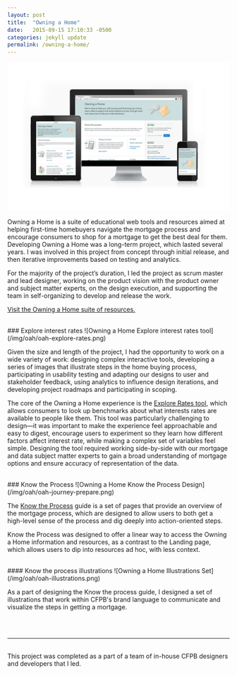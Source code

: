 ```yaml
---
layout: post
title:  "Owning a Home"
date:   2015-09-15 17:10:33 -0500
categories: jekyll update
permalink: /owning-a-home/
---
```


![Owning a Home Landing Page Design](/img/oah/oah-landing-responsive.jpg)

Owning a Home is a suite of educational web tools and resources aimed at helping first-time homebuyers navigate the mortgage process and encourage consumers to shop for a mortgage to get the best deal for them. Developing Owning a Home was a long-term project, which lasted several years. I was involved in this project from concept through initial release, and then iterative improvements based on testing and analytics. 

For the majority of the project’s duration, I led the project as scrum master and lead designer, working on the product vision with the product owner and subject matter experts, on the design execution, and supporting the team in self-organizing to develop and release the work. 

[Visit the Owning a Home suite of resources.](http://www.consumerfinance.gov/owning-a-home)

<br>
### Explore interest rates
![Owning a Home Explore interest rates tool](/img/oah/oah-explore-rates.png)

Given the size and length of the project, I had the opportunity to work on a wide variety of work: designing complex interactive tools, developing a series of images that illustrate steps in the home buying process, participating in usability testing and adapting our designs to user and stakeholder feedback, using analytics to influence design iterations, and developing project roadmaps and participating in scoping. 

The core of the Owning a Home experience is the [Explore Rates tool](http://www.consumerfinance.gov/owning-a-home/explore-rates), which allows consumers to look up benchmarks about what interests rates are available to people like them. This tool was particularly challenging to design—it was important to make the experience feel approachable and easy to digest, encourage users to experiment so they learn how different factors affect interest rate, while making a complex set of variables feel simple. Designing the tool required working side-by-side with our mortgage and data subject matter experts to gain a broad understanding of mortgage options and ensure accuracy of representation of the data.

<br>
### Know the Process
![Owning a Home Know the Process Design](/img/oah/oah-journey-prepare.png)

The [Know the Process](http://www.consumerfinance.gov/owning-a-home/process/prepare) guide is a set of pages that provide an overview of the mortgage process, which are designed to allow users to both get a high-level sense of the process and dig deeply into action-oriented steps.

Know the Process was designed to offer a linear way to access the Owning a Home information and resources, as a contrast to the Landing page, which allows users to dip into resources ad hoc, with less context.

<br>
#### Know the process illustrations
![Owning a Home Illustrations Set](/img/oah/oah-illustrations.png)

As a part of designing the Know the process guide, I designed a set of illustrations that work within CFPB's brand language to communicate and visualize the steps in getting a mortgage.

<br><br>
<hr>
<br>
This project was completed as a part of a team of in-house CFPB designers and developers that I led.

